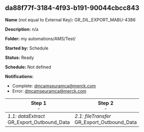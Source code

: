 ## da88f77f-3184-4f93-b191-90044cbcc843

**Name** (not equal to External Key)**:** GR_DIL_EXPORT_MABU-4386

**Description:** n/a

**Folder:** my automations/AMS/Test/

**Started by:** Schedule

**Status:** Ready

**Schedule:** Not defined

**Notifications:**

* Complete: dmcamseuramca@merck.com
* Error: dmcamseuramca@merck.com

| Step 1<br>_<small>-</small>_ | Step 2<br>_<small>-</small>_ |
| --- | --- |
| _1.1: dataExtract_<br>GR_Export_Outbound_Data | _2.1: fileTransfer_<br>GR_Export_Outbound_Data |
